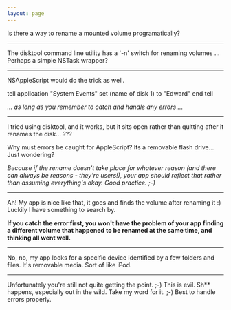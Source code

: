 ```yaml
---
layout: page
---
```


Is there a way to rename a mounted volume programatically?

----
The disktool command line utility has a '-n' switch for renaming volumes ... Perhaps a simple NSTask wrapper?

----

NSAppleScript would do the trick as well.

    
tell application "System Events"
	set (name of disk 1) to "Edward"
end tell


*... as long as you remember to catch and handle any errors ...*

----

I tried using disktool, and it works, but it sits open rather than quitting after it renames the disk... ???

Why must errors be caught for AppleScript? Its a removable flash drive... Just wondering?

*Because if the rename doesn't take place for whatever reason (and there can always be reasons - they're users!), your app should reflect that rather than assuming everything's okay. Good practice. ;-)*

----

Ah! My app is nice like that, it goes and finds the volume after renaming it :) Luckily I have something to search by.

**If you catch the error first, you won't have the problem of your app finding a different volume that happened to be renamed at the same time, and thinking all went well.**

----

No, no, my app looks for a specific device identified by a few folders and files. It's removable media. Sort of like iPod.

----

Unfortunately you're still not quite getting the point. ;-) This is evil. Sh** happens, especially out in the wild. Take my word for it. ;-) Best to handle errors properly.
